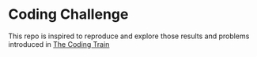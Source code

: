 # Coding Challenge
This repo is inspired to reproduce and explore those results and problems introduced in [The Coding Train](https://www.youtube.com/user/shiffman)

